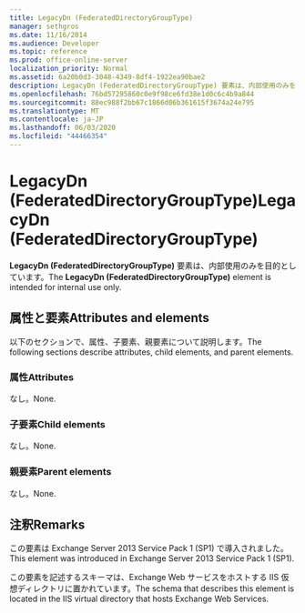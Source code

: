 ```yaml
---
title: LegacyDn (FederatedDirectoryGroupType)
manager: sethgros
ms.date: 11/16/2014
ms.audience: Developer
ms.topic: reference
ms.prod: office-online-server
localization_priority: Normal
ms.assetid: 6a20b0d3-3048-4349-8df4-1922ea90bae2
description: LegacyDn (FederatedDirectoryGroupType) 要素は、内部使用のみを目的としています。
ms.openlocfilehash: 76bd57295860c0e9f98ce6fd38e1d0c6c4b9a844
ms.sourcegitcommit: 88ec988f2bb67c1866d06b361615f3674a24e795
ms.translationtype: MT
ms.contentlocale: ja-JP
ms.lasthandoff: 06/03/2020
ms.locfileid: "44466354"
---
```

# <a name="legacydn-federateddirectorygrouptype"></a><span data-ttu-id="43fb4-103">LegacyDn (FederatedDirectoryGroupType)</span><span class="sxs-lookup"><span data-stu-id="43fb4-103">LegacyDn (FederatedDirectoryGroupType)</span></span>

<span data-ttu-id="43fb4-104">**LegacyDn (FederatedDirectoryGroupType)** 要素は、内部使用のみを目的としています。</span><span class="sxs-lookup"><span data-stu-id="43fb4-104">The **LegacyDn (FederatedDirectoryGroupType)** element is intended for internal use only.</span></span> 

## <a name="attributes-and-elements"></a><span data-ttu-id="43fb4-105">属性と要素</span><span class="sxs-lookup"><span data-stu-id="43fb4-105">Attributes and elements</span></span>

<span data-ttu-id="43fb4-106">以下のセクションで、属性、子要素、親要素について説明します。</span><span class="sxs-lookup"><span data-stu-id="43fb4-106">The following sections describe attributes, child elements, and parent elements.</span></span>
  
### <a name="attributes"></a><span data-ttu-id="43fb4-107">属性</span><span class="sxs-lookup"><span data-stu-id="43fb4-107">Attributes</span></span>

<span data-ttu-id="43fb4-108">なし。</span><span class="sxs-lookup"><span data-stu-id="43fb4-108">None.</span></span>
  
### <a name="child-elements"></a><span data-ttu-id="43fb4-109">子要素</span><span class="sxs-lookup"><span data-stu-id="43fb4-109">Child elements</span></span>

<span data-ttu-id="43fb4-110">なし。</span><span class="sxs-lookup"><span data-stu-id="43fb4-110">None.</span></span>
  
### <a name="parent-elements"></a><span data-ttu-id="43fb4-111">親要素</span><span class="sxs-lookup"><span data-stu-id="43fb4-111">Parent elements</span></span>

<span data-ttu-id="43fb4-112">なし。</span><span class="sxs-lookup"><span data-stu-id="43fb4-112">None.</span></span>
  
## <a name="remarks"></a><span data-ttu-id="43fb4-113">注釈</span><span class="sxs-lookup"><span data-stu-id="43fb4-113">Remarks</span></span>

<span data-ttu-id="43fb4-114">この要素は Exchange Server 2013 Service Pack 1 (SP1) で導入されました。</span><span class="sxs-lookup"><span data-stu-id="43fb4-114">This element was introduced in Exchange Server 2013 Service Pack 1 (SP1).</span></span>
  
<span data-ttu-id="43fb4-115">この要素を記述するスキーマは、Exchange Web サービスをホストする IIS 仮想ディレクトリに置かれています。</span><span class="sxs-lookup"><span data-stu-id="43fb4-115">The schema that describes this element is located in the IIS virtual directory that hosts Exchange Web Services.</span></span>
  

